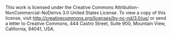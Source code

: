 This work is licensed under the Creative Commons Attribution-NonCommercial-NoDerivs 3.0 United States License. 
To view a copy of this license, visit http://creativecommons.org/licenses/by-nc-nd/3.0/us/ or send a letter to Creative Commons, 
444 Castro Street, Suite 900, Mountain View, California, 94041, USA.
